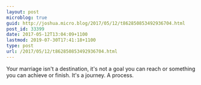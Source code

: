 ```yaml
---
layout: post
microblog: true
guid: http://joshua.micro.blog/2017/05/12/t862850853492936704.html
post_id: 33399
date: 2017-05-12T13:04:09+1100
lastmod: 2019-07-30T17:41:18+1100
type: post
url: /2017/05/12/t862850853492936704.html
---
```

Your marriage isn't a destination, it's not a goal you can reach or something you can achieve or finish. It's a journey. A process.
